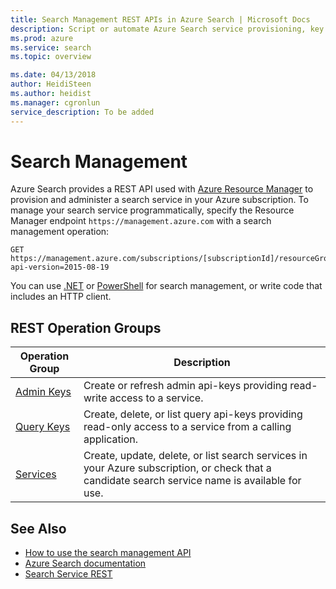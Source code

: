 ```yaml
---
title: Search Management REST APIs in Azure Search | Microsoft Docs
description: Script or automate Azure Search service provisioning, key management, or resource configuration using REST APIs and Resource Manager APIs.
ms.prod: azure
ms.service: search
ms.topic: overview

ms.date: 04/13/2018
author: HeidiSteen
ms.author: heidist
ms.manager: cgronlun
service_description: To be added
---
```


# Search Management 

Azure Search provides a REST API used with [Azure Resource Manager](http://msdn.microsoft.com/library/azure/dn790568.aspx) to provision and administer a search service in your Azure subscription. To manage your search service programmatically, specify the Resource Manager endpoint `https://management.azure.com` with a search management operation:

~~~~
GET  https://management.azure.com/subscriptions/[subscriptionId]/resourceGroups/[resourceGroupName]/providers/Microsoft.Search/searchServices/[serviceName]?api-version=2015-08-19
~~~~

You can use [.NET](https://aka.ms/search-mgmt-sdk) or [PowerShell](https://azure.microsoft.com/documentation/articles/search-manage-powershell/) for search management, or write code that includes an HTTP client.

## REST Operation Groups

| Operation Group | Description |
|-----------------|-------------|
| [Admin Keys](https://docs.microsoft.com/rest/api/searchmanagement/adminkeys)  | Create or refresh admin api-keys providing read-write access to a service. |
| [Query Keys](https://docs.microsoft.com/rest/api/searchmanagement/querykeys)  | Create, delete, or list query api-keys providing read-only access to a service from a calling application. |
| [Services](https://docs.microsoft.com/rest/api/searchmanagement/services)  | Create, update, delete, or list search services in your Azure subscription, or check that a candidate search service name is available for use. |

## See Also

- [How to use the search management API](search-howto-management-rest-api.md)
- [Azure Search documentation](https://azure.microsoft.com/documentation/services/search/)
- [Search Service REST](~/docs-ref-conceptual/searchservice/index.md)   

